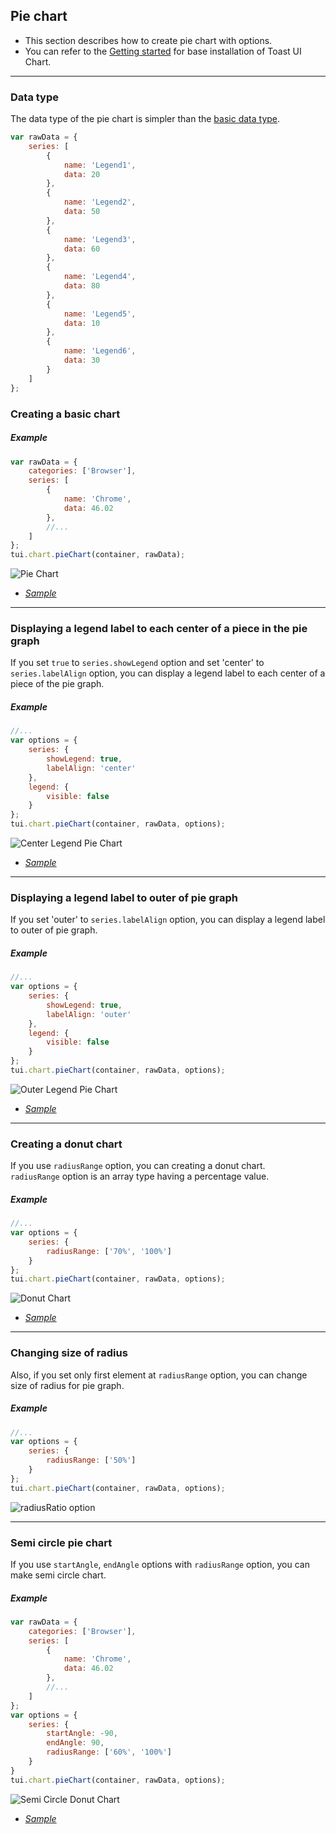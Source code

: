 ## Pie chart
* This section describes how to create pie chart with options.
* You can refer to the [Getting started](getting-started.md) for base installation of Toast UI Chart.

***

### Data type
The data type of the pie chart is simpler than the [basic data type](chart-types-bar,column.md#basic-data-type).

```javascript
var rawData = {
    series: [
        {
            name: 'Legend1',
            data: 20
        },
        {
            name: 'Legend2',
            data: 50
        },
        {
            name: 'Legend3',
            data: 60
        },
        {
            name: 'Legend4',
            data: 80
        },
        {
            name: 'Legend5',
            data: 10
        },
        {
            name: 'Legend6',
            data: 30
        }
    ]
};
```

### Creating a basic chart

##### Example

```javascript
var rawData = {
    categories: ['Browser'],
    series: [
        {
            name: 'Chrome',
            data: 46.02
        },
        //...
    ]
};
tui.chart.pieChart(container, rawData);
```
![Pie Chart](https://user-images.githubusercontent.com/35218826/36881907-21f7af84-1e14-11e8-8d50-755e5f4674d2.png)

* _[Sample](https://nhn.github.io/tui.chart/latest/tutorial-example07-01-pie-chart-basic)_

***

### Displaying a legend label to each center of a piece in the pie graph

If you set `true` to `series.showLegend` option and set 'center' to `series.labelAlign` option, you can display a legend label to each center of a piece of the pie graph.

##### Example

```javascript
//...
var options = {
    series: {
        showLegend: true,
        labelAlign: 'center'
    },
    legend: {
        visible: false
    }
};
tui.chart.pieChart(container, rawData, options);
```
![Center Legend Pie Chart](https://user-images.githubusercontent.com/35218826/36882119-5ccf1182-1e15-11e8-9bcf-c1d30e1a8ca0.png)

* _[Sample](https://nhn.github.io/tui.chart/latest/tutorial-example07-02-pie-chart-center-legend)_

***

### Displaying a legend label to outer of pie graph
If you set 'outer' to `series.labelAlign` option, you can display a legend label to outer of pie graph.

##### Example

```javascript
//...
var options = {
    series: {
        showLegend: true,
        labelAlign: 'outer'
    },
    legend: {
        visible: false
    }
};
tui.chart.pieChart(container, rawData, options);
```
![Outer Legend Pie Chart](https://user-images.githubusercontent.com/35218826/36882140-81a3815a-1e15-11e8-890a-ff89c8b70dcb.png)

* _[Sample](https://nhn.github.io/tui.chart/latest/tutorial-example07-03-pie-chart-outer-legend)_

***

### Creating a donut chart

If you use `radiusRange` option, you can creating a donut chart.<br>
`radiusRange` option is an array type having a percentage value.

##### Example

```javascript
//...
var options = {
    series: {
        radiusRange: ['70%', '100%']
    }
};
tui.chart.pieChart(container, rawData, options);
```

![Donut Chart](https://user-images.githubusercontent.com/35218826/36882216-cc4f9a2c-1e15-11e8-9e25-04f351daef4e.png)


* _[Sample](https://nhn.github.io/tui.chart/latest/tutorial-example07-04-pie-chart-donut)_

***

### Changing size of radius

Also, if you set only first element at `radiusRange` option, you can change size of radius for pie graph.<br>


##### Example

```javascript
//...
var options = {
    series: {
        radiusRange: ['50%']
    }
};
tui.chart.pieChart(container, rawData, options);
```

![radiusRatio option](https://user-images.githubusercontent.com/35218826/36882295-5182fca2-1e16-11e8-9724-ba94b2901d6e.png)


***

### Semi circle pie chart

If you use `startAngle`, `endAngle` options with `radiusRange` option, you can make semi circle chart.

##### Example

```javascript
var rawData = {
    categories: ['Browser'],
    series: [
        {
            name: 'Chrome',
            data: 46.02
        },
        //...
    ]
};
var options = {
    series: {
        startAngle: -90,
        endAngle: 90,
        radiusRange: ['60%', '100%']
    }
}
tui.chart.pieChart(container, rawData, options);
```

![Semi Circle Donut Chart](https://user-images.githubusercontent.com/35218826/36882331-82acfd1e-1e16-11e8-8bb6-351a91487d4e.png)

* _[Sample](https://nhn.github.io/tui.chart/latest/tutorial-example07-05-pie-chart-semi-circle-donut)_
